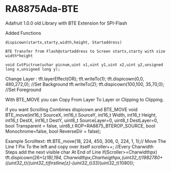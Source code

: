 # RA8875Ada-BTE
Adafruit 1.0.0 old Library with BTE Extension for SPI-Flash

Added Functions

	dispicown(startx,starty,width,height, Startaddress)

	BTE Transfer from Flash@startaddress to Screen startx,starty with size width*height

	void CutPictrue(uchar picnum,uint x1,uint y1,uint x2,uint y2,unsigned long x,unsigned long y);
 	
Change Layer :
  tft.layerEffect(OR); 
  tft.writeTo(1);
  tft.dispicown(0,0, 480,272,0); //Set Background
  tft.writeTo(2);
  tft.dispicown(100,100, 35,70,0); //Set Foreground
	
  
  With BTE_MOVE you can Copy From Layer To Layer or Clipping to Clipping.
  
  if you want Scrolling Combines dispicown and BTE_MOVE
	void		BTE_move(int16_t SourceX, int16_t SourceY, int16_t Width, int16_t Height, int16_t DestX, int16_t DestY, uint8_t SourceLayer=0, uint8_t DestLayer=0, bool Transparent = false, uint8_t ROP=RA8875_BTEROP_SOURCE, bool Monochrome=false, bool ReverseDir = false);

Example Scrolltext:
  tft.BTE_move(18, 224, 450, 306, 0, 224, 1, 1);// Move The Line 1 Pix To the left and copy over itself
  scroller++;
  //Every Charwidth Steps add the next visible char At End of Line
  if(Scroller>=Charwidthpx)
  tft.dispicown(26+(z*18),194, Charwidthpx,Charheigthpx,(uint32_t)1982780+((uint32_t)((uint32_t)firstline[z]-(uint32_t)33)*(uint32_t)1080));
  
  
